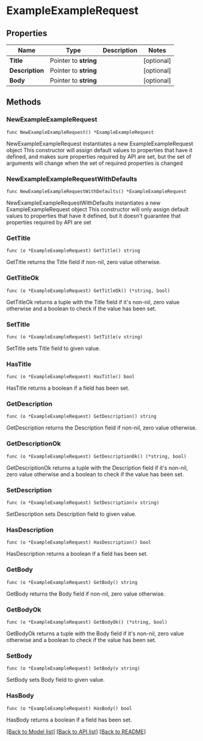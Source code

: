 # ExampleExampleRequest

## Properties

Name | Type | Description | Notes
------------ | ------------- | ------------- | -------------
**Title** | Pointer to **string** |  | [optional] 
**Description** | Pointer to **string** |  | [optional] 
**Body** | Pointer to **string** |  | [optional] 

## Methods

### NewExampleExampleRequest

`func NewExampleExampleRequest() *ExampleExampleRequest`

NewExampleExampleRequest instantiates a new ExampleExampleRequest object
This constructor will assign default values to properties that have it defined,
and makes sure properties required by API are set, but the set of arguments
will change when the set of required properties is changed

### NewExampleExampleRequestWithDefaults

`func NewExampleExampleRequestWithDefaults() *ExampleExampleRequest`

NewExampleExampleRequestWithDefaults instantiates a new ExampleExampleRequest object
This constructor will only assign default values to properties that have it defined,
but it doesn't guarantee that properties required by API are set

### GetTitle

`func (o *ExampleExampleRequest) GetTitle() string`

GetTitle returns the Title field if non-nil, zero value otherwise.

### GetTitleOk

`func (o *ExampleExampleRequest) GetTitleOk() (*string, bool)`

GetTitleOk returns a tuple with the Title field if it's non-nil, zero value otherwise
and a boolean to check if the value has been set.

### SetTitle

`func (o *ExampleExampleRequest) SetTitle(v string)`

SetTitle sets Title field to given value.

### HasTitle

`func (o *ExampleExampleRequest) HasTitle() bool`

HasTitle returns a boolean if a field has been set.

### GetDescription

`func (o *ExampleExampleRequest) GetDescription() string`

GetDescription returns the Description field if non-nil, zero value otherwise.

### GetDescriptionOk

`func (o *ExampleExampleRequest) GetDescriptionOk() (*string, bool)`

GetDescriptionOk returns a tuple with the Description field if it's non-nil, zero value otherwise
and a boolean to check if the value has been set.

### SetDescription

`func (o *ExampleExampleRequest) SetDescription(v string)`

SetDescription sets Description field to given value.

### HasDescription

`func (o *ExampleExampleRequest) HasDescription() bool`

HasDescription returns a boolean if a field has been set.

### GetBody

`func (o *ExampleExampleRequest) GetBody() string`

GetBody returns the Body field if non-nil, zero value otherwise.

### GetBodyOk

`func (o *ExampleExampleRequest) GetBodyOk() (*string, bool)`

GetBodyOk returns a tuple with the Body field if it's non-nil, zero value otherwise
and a boolean to check if the value has been set.

### SetBody

`func (o *ExampleExampleRequest) SetBody(v string)`

SetBody sets Body field to given value.

### HasBody

`func (o *ExampleExampleRequest) HasBody() bool`

HasBody returns a boolean if a field has been set.


[[Back to Model list]](../README.md#documentation-for-models) [[Back to API list]](../README.md#documentation-for-api-endpoints) [[Back to README]](../README.md)


